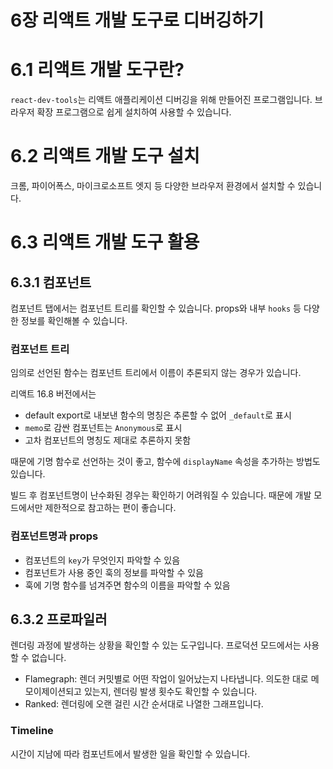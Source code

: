 # 6장 리액트 개발 도구로 디버깅하기

# 6.1 리액트 개발 도구란?

`react-dev-tools`는 리액트 애플리케이션 디버깅을 위해 만들어진 프로그램입니다. 브라우저 확장 프로그램으로 쉽게 설치하여 사용할 수 있습니다.

# 6.2 리액트 개발 도구 설치

크롬, 파이어폭스, 마이크로소프트 엣지 등 다양한 브라우저 환경에서 설치할 수 있습니다.

# 6.3 리액트 개발 도구 활용

## 6.3.1 컴포넌트

컴포넌트 탭에서는 컴포넌트 트리를 확인할 수 있습니다. props와 내부 `hooks` 등 다양한 정보를 확인해볼 수 있습니다.

### 컴포넌트 트리

임의로 선언된 함수는 컴포넌트 트리에서 이름이 추론되지 않는 경우가 있습니다.

리액트 16.8 버전에서는

- default export로 내보낸 함수의 명칭은 추론할 수 없어 `_default`로 표시
- `memo`로 감싼 컴포넌트는 `Anonymous`로 표시
- 고차 컴포넌트의 명칭도 제대로 추론하지 못함

때문에 기명 함수로 선언하는 것이 좋고, 함수에 `displayName` 속성을 추가하는 방법도 있습니다.

빌드 후 컴포넌트명이 난수화된 경우는 확인하기 어려워질 수 있습니다. 때문에 개발 모드에서만 제한적으로 참고하는 편이 좋습니다.

### 컴포넌트명과 props

- 컴포넌트의 `key`가 무엇인지 파악할 수 있음
- 컴포넌트가 사용 중인 훅의 정보를 파악할 수 있음
- 훅에 기명 함수를 넘겨주면 함수의 이름을 파악할 수 있음

## 6.3.2 프로파일러

렌더링 과정에 발생하는 상황을 확인할 수 있는 도구입니다. 프로덕션 모드에서는 사용할 수 없습니다.

- Flamegraph: 렌더 커밋별로 어떤 작업이 일어났는지 나타냅니다. 의도한 대로 메모이제이션되고 있는지, 렌더링 발생 횟수도 확인할 수 있습니다.
- Ranked: 렌더링에 오랜 걸린 시간 순서대로 나열한 그래프입니다.

### Timeline

시간이 지남에 따라 컴포넌트에서 발생한 일을 확인할 수 있습니다.
